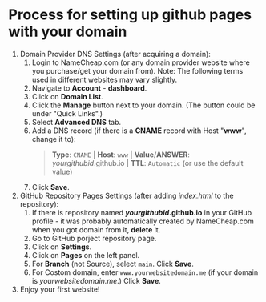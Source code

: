 # Process for setting up github pages with your domain

1. Domain Provider DNS Settings (after acquiring a domain): 
   1. Login to NameCheap.com (or any domain provider website where you purchase/get your domain from). Note: The following terms used in different websites may vary slightly.
   2. Navigate to **Account** - **dashboard**.
   3. Click on **Domain List**.
   4. Click the **Manage** button next to your domain. (The button could be under "Quick Links".)
   5. Select **Advanced DNS** tab.
   6. Add a DNS record (if there is a **CNAME** record with Host "**www**", change it to): 
   	    > **Type**: `CNAME` | **Host**: `www` | **Value**/**ANSWER**: *yourgithubid*.github.io | **TTL**: `Automatic` (or use the default value)
   7. Click **Save**. 
2. GitHub Repository Pages Settings (after adding *index.html* to the repository): 
   1. If there is repository named ***yourgithubid*.github.io** in your GitHub profile - it was probably automatically created by NameCheap.com when you got domain from it, **delete** it.
   2. Go to GitHub porject repository page. 
   3. Click on **Settings**.
   4. Click on **Pages** on the left panel.
   5. For **Branch** (not Source), select `main`. Click **Save**.
   6. For Costom domain, enter `www.yourwebsitedomain.me` (if your domain is *yourwebsitedomain.me*.) Click **Save**.
3.  Enjoy your first website!
